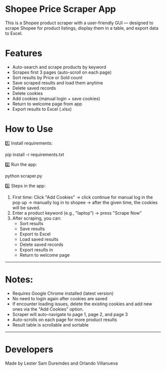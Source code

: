 # Shopee Price Scraper App

This is a Shopee product scraper with a user-friendly GUI — designed to scrape Shopee for product listings, display them in a table, and export data to Excel.

# Features
- Auto-search and scrape products by keyword
- Scrapes first 3 pages (auto-scroll on each page)
- Sort results by Price or Sold count
- Save scraped results and load them anytime
- Delete saved records
- Delete cookies
- Add cookies (manual login + save cookies)
- Return to welcome page from app
- Export results to Excel (.xlsx)

# How to Use

1️⃣ Install requirements:

pip install -r requirements.txt


2️⃣ Run the app:

python scraper.py

3️⃣ Steps in the app:

1. First time: Click "Add Cookies" → click continue for manual log in the pop up → manually log in to shopee → after the given time, the cookies will be saved.
2. Enter a product keyword (e.g., "laptop") → press "Scrape Now"
3. After scraping, you can:
    - Sort results
    - Save results
    - Export to Excel
    - Load saved results
    - Delete saved records
    - Export results in 
    - Return to welcome page

---

# Notes:
- Requires Google Chrome installed (latest version)
- No need to login again after cookies are saved
- If encounter loading issues, delete the existing cookies and add new ones via the "Add Cookies" option.
- Scraper will auto-navigate to page 1, page 2, and page 3
- Auto-scrolls on each page for more product results
- Result table is scrollable and sortable

---

# Developers
Made by Lester Sam Duremdes and Orlando Villanueva
